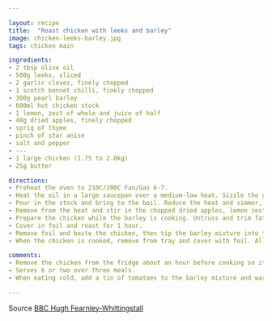 ```yaml
---

layout: recipe
title:  "Roast chicken with leeks and barley"
image: chicken-leeks-barley.jpg
tags: chicken main

ingredients:
- 2 tbsp olive oil
- 500g leeks, sliced
- 2 garlic cloves, finely chopped
- 1 scotch bonnet chilli, finely chopped
- 300g pearl barley
- 600ml hot chicken stock
- 1 lemon, zest of whole and juice of half
- 40g dried apples, finely chopped
- sprig of thyme
- pinch of star anise
- salt and pepper
- ---
- 1 large chicken (1.75 to 2.0kg)
- 25g butter

directions:
- Preheat the oven to 210C/200C Fan/Gas 6-7.
- Heat the oil in a large saucepan over a medium-low heat. Sizzle the garlic and chilli briefly, then add the leeks. Fry gently for about 10 minutes until soft. Add the pearl barley and stir well. 
- Pour in the stock and bring to the boil. Reduce the heat and simmer, covered, until the grain is tender and most of the liquid has been absorbed,about 45 minutes.
- Remove from the heat and stir in the chopped dried apples, lemon zest and juice, thyme, star anise, salt and pepper. Set aside in the warm pan.
- Prepare the chicken while the barley is cooking. Untruss and trim fat. Insert sliced lemon into cavity (the other half). Cut the butter into two sticks and insert under breast skin. Season and place in roasting tray with a little oil underneath to stop it sticking.
- Cover in foil and roast for 1 hour.
- Remove foil and baste the chicken, then tip the barley mixture into the tray around it. Add a little more hot water. Roast for a further half hour or more depending on the weight of the chicken.
- When the chicken is cooked, remove from tray and cover with foil. Allow to rest for up to half an hour while you steam some vegetables.

comments: 
- Remove the chicken from the fridge about an hour before cooking so it comes up to room temperature.
- Serves 6 or two over three meals.
- When eating cold, add a tin of tomatoes to the barley mixture and warm up.

---
```


Source [BBC Hugh Fearnley-Whittingstall](https://www.bbc.com/food/recipes/roast_chicken_with_47739)